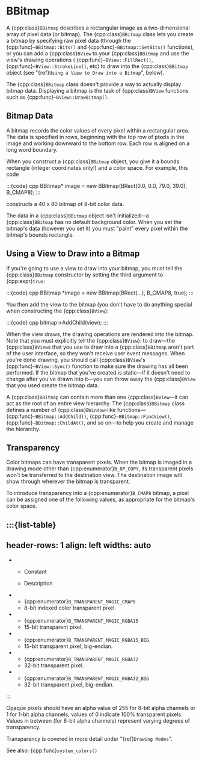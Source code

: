 # BBitmap

A {cpp:class}`BBitmap` describes a rectangular image as a two-dimensional
array of pixel data (or bitmap). The {cpp:class}`BBitmap` class lets you
create a bitmap by specifying raw pixel data (through the
{cpp:func}`~BBitmap::Bits()` and {cpp:func}`~BBitmap::SetBits()`
functions), or you can add a {cpp:class}`BView` to your
{cpp:class}`BBitmap` and use the view's drawing operations (
{cpp:func}`~BView::FillRect()`, {cpp:func}`~BView::StrokeLine()`, etc) to
draw into the {cpp:class}`BBitmap` object (see "{ref}`Using a View to Draw
into a Bitmap`", below).

The {cpp:class}`BBitmap` class doesn't provide a way to actually display
bitmap data. Displaying a bitmap is the task of {cpp:class}`BView`
functions such as {cpp:func}`~BView::DrawBitmap()`.

## Bitmap Data

A bitmap records the color values of every pixel within a rectangular area.
The data is specified in rows, beginning with the top row of pixels in the
image and working downward to the bottom row. Each row is aligned on a long
word boundary.

When you construct a {cpp:class}`BBitmap` object, you give it a bounds
rectangle (integer coordinates only!) and a color space. For example, this
code

:::{code} cpp
BBitmap* image = new BBitmap(BRect(0.0, 0.0, 79.0, 39.0),
                             B_CMAP8);
:::

constructs a 40 x 80 bitmap of 8-bit color data.

The data in a {cpp:class}`BBitmap` object isn't initialized—a
{cpp:class}`BBitmap` has no default background color. When you set the
bitmap's data (however you set it) you must "paint" every pixel within the
bitmap's bounds rectangle.

## Using a View to Draw into a Bitmap

If you're going to use a view to draw into your bitmap, you must tell the
{cpp:class}`BBitmap` constructor by setting the third argument to
{cpp:expr}`true`:

:::{code} cpp
BBitmap *image = new BBitmap(BRect(...), B_CMAP8, true);
:::

You then add the view to the bitmap (you don't have to do anything special
when constructing the {cpp:class}`BView`):

:::{code} cpp
bitmap->AddChild(view);
:::

When the view draws, the drawing operations are rendered into the bitmap.
Note that you must explicitly tell the {cpp:class}`BView`): to draw—the
{cpp:class}`BView`s that you use to draw into a {cpp:class}`BBitmap` aren't
part of the user interface, so they won't receive user event messages. When
you're done drawing, you should call {cpp:class}`BView`'s
{cpp:func}`~BView::Sync()` function to make sure the drawing has all been
performed. If the bitmap that you've created is static—if it doesn't need
to change after you've drawn into it—you can throw away the
{cpp:class}`BView` that you used create the bitmap data.

A {cpp:class}`BBitmap` can contain more than one {cpp:class}`BView`—it can
act as the root of an entire view hierarchy. The {cpp:class}`BBitmap` class
defines a number of {cpp:class}`BWindow`-like
functions—{cpp:func}`~BBitmap::AddChild()`,
{cpp:func}`~BBitmap::FindView()`, {cpp:func}`~BBitmap::ChildAt()`, and so
on—to help you create and manage the hierarchy.

## Transparency

Color bitmaps can have transparent pixels. When the bitmap is imaged in a
drawing mode other than {cpp:enumerator}`B_OP_COPY`, its transparent pixels
won't be transferred to the destination view. The destination image will
show through wherever the bitmap is transparent.

To introduce transparency into a {cpp:enumerator}`B_CMAP8` bitmap, a pixel
can be assigned one of the following values, as appropriate for the
bitmap's color space.

:::{list-table}
---
header-rows: 1
align: left
widths: auto
---
-
	- Constant

	- Description

-
	- {cpp:enumerator}`B_TRANSPARENT_MAGIC_CMAP8`
	- 8-bit indexed color transparent pixel.
-
	- {cpp:enumerator}`B_TRANSPARENT_MAGIC_RGBA15`
	- 15-bit transparent pixel.
-
	- {cpp:enumerator}`B_TRANSPARENT_MAGIC_RGBA15_BIG`
	- 15-bit transparent pixel, big-endian.
-
	- {cpp:enumerator}`B_TRANSPARENT_MAGIC_RGBA32`
	- 32-bit transparent pixel.
-
	- {cpp:enumerator}`B_TRANSPARENT_MAGIC_RGBA32_BIG`
	- 32-bit transparent pixel, big-endian.

:::

Opaque pixels should have an alpha value of 255 for 8-bit alpha channels or
1 for 1-bit alpha channels; values of 0 indicate 100% transparent pixels.
Values in between (for 8-bit alpha channels) represent varying degrees of
transparency.

Transparency is covered in more detail under "{ref}`Drawing Modes`".

See also: {cpp:func}`system_colors()`
